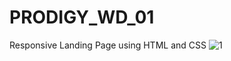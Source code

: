 # PRODIGY_WD_01
Responsive Landing Page using HTML and CSS
![1](https://github.com/Devharsh434/PRODIGY_WD_01/assets/136671590/6be5b901-6453-432a-b686-5760c6727483)

